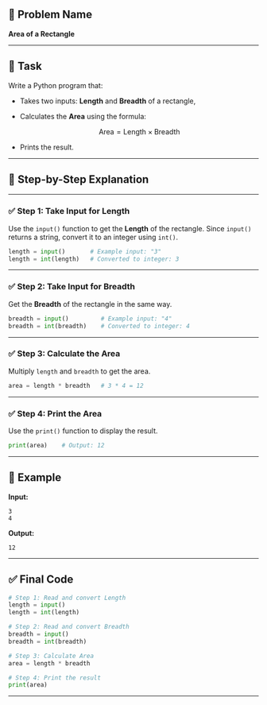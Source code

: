 ## 🧩 **Problem Name**

**Area of a Rectangle**

---

## 📌 **Task**

Write a Python program that:

- Takes two inputs: **Length** and **Breadth** of a rectangle,
- Calculates the **Area** using the formula:

  $$
  \text{Area} = \text{Length} \times \text{Breadth}
  $$

- Prints the result.

---

## 🧠 **Step-by-Step Explanation**

---

### ✅ Step 1: Take Input for Length

Use the `input()` function to get the **Length** of the rectangle.
Since `input()` returns a string, convert it to an integer using `int()`.

```python
length = input()       # Example input: "3"
length = int(length)   # Converted to integer: 3
```

---

### ✅ Step 2: Take Input for Breadth

Get the **Breadth** of the rectangle in the same way.

```python
breadth = input()         # Example input: "4"
breadth = int(breadth)    # Converted to integer: 4
```

---

### ✅ Step 3: Calculate the Area

Multiply `length` and `breadth` to get the area.

```python
area = length * breadth   # 3 * 4 = 12
```

---

### ✅ Step 4: Print the Area

Use the `print()` function to display the result.

```python
print(area)    # Output: 12
```

---

## 🧪 **Example**

**Input:**

```
3
4
```

**Output:**

```
12
```

---

## ✅ **Final Code**

```python
# Step 1: Read and convert Length
length = input()
length = int(length)

# Step 2: Read and convert Breadth
breadth = input()
breadth = int(breadth)

# Step 3: Calculate Area
area = length * breadth

# Step 4: Print the result
print(area)
```

---
